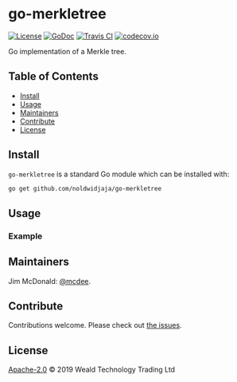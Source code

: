 # go-merkletree

[![License](https://img.shields.io/github/license/wealdtech/go-merkletree.svg)](LICENSE)
[![GoDoc](https://godoc.org/github.com/noldwidjaja/go-merkletree?status.svg)](https://godoc.org/github.com/noldwidjaja/go-merkletree)
[![Travis CI](https://img.shields.io/travis/wealdtech/go-merkletree.svg)](https://travis-ci.org/wealdtech/go-merkletree)
[![codecov.io](https://img.shields.io/codecov/c/github/wealdtech/go-merkletree.svg)](https://codecov.io/github/wealdtech/go-merkletree?branch=master)

Go implementation of a Merkle tree.


## Table of Contents

- [Install](#install)
- [Usage](#usage)
- [Maintainers](#maintainers)
- [Contribute](#contribute)
- [License](#license)

## Install

`go-merkletree` is a standard Go module which can be installed with:

```sh
go get github.com/noldwidjaja/go-merkletree
```

## Usage

### Example

## Maintainers

Jim McDonald: [@mcdee](https://github.com/mcdee).

## Contribute

Contributions welcome. Please check out [the issues](https://github.com/wealdtech/go-merkltree/issues).

## License

[Apache-2.0](LICENSE) © 2019 Weald Technology Trading Ltd
